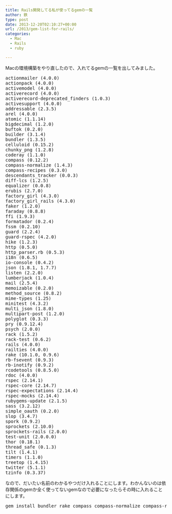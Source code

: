 ```yaml
---
title: Rails開発してる私が使ってるgemの一覧
author: 鉄
type: post
date: 2013-12-20T02:10:27+00:00
url: /2013/gem-list-for-rails/
categories:
  - Mac
  - Rails
  - ruby

---
```

Macの環境構築をやり直したので、入れてるgemの一覧を出してみました。

<pre class="lang:default decode:true " title="`gem list`の出力結果" >actionmailer (4.0.0)
actionpack (4.0.0)
activemodel (4.0.0)
activerecord (4.0.0)
activerecord-deprecated_finders (1.0.3)
activesupport (4.0.0)
addressable (2.3.5)
arel (4.0.0)
atomic (1.1.14)
bigdecimal (1.2.0)
buftok (0.2.0)
builder (3.1.4)
bundler (1.3.5)
celluloid (0.15.2)
chunky_png (1.2.8)
coderay (1.1.0)
compass (0.12.2)
compass-normalize (1.4.3)
compass-recipes (0.3.0)
descendants_tracker (0.0.3)
diff-lcs (1.2.5)
equalizer (0.0.8)
erubis (2.7.0)
factory_girl (4.3.0)
factory_girl_rails (4.3.0)
faker (1.2.0)
faraday (0.8.8)
ffi (1.9.3)
formatador (0.2.4)
fssm (0.2.10)
guard (2.2.4)
guard-rspec (4.2.0)
hike (1.2.3)
http (0.5.0)
http_parser.rb (0.5.3)
i18n (0.6.5)
io-console (0.4.2)
json (1.8.1, 1.7.7)
listen (2.2.0)
lumberjack (1.0.4)
mail (2.5.4)
memoizable (0.2.0)
method_source (0.8.2)
mime-types (1.25)
minitest (4.3.2)
multi_json (1.8.0)
multipart-post (1.2.0)
polyglot (0.3.3)
pry (0.9.12.4)
psych (2.0.0)
rack (1.5.2)
rack-test (0.6.2)
rails (4.0.0)
railties (4.0.0)
rake (10.1.0, 0.9.6)
rb-fsevent (0.9.3)
rb-inotify (0.9.2)
rcodetools (0.8.5.0)
rdoc (4.0.0)
rspec (2.14.1)
rspec-core (2.14.7)
rspec-expectations (2.14.4)
rspec-mocks (2.14.4)
rubygems-update (2.1.5)
sass (3.2.12)
simple_oauth (0.2.0)
slop (3.4.7)
spork (0.9.2)
sprockets (2.10.0)
sprockets-rails (2.0.0)
test-unit (2.0.0.0)
thor (0.18.1)
thread_safe (0.1.3)
tilt (1.4.1)
timers (1.1.0)
treetop (1.4.15)
twitter (5.1.1)
tzinfo (0.3.37)</pre>

なので、だいたい名前のわかるやつだけ入れることにします。わかんないのは依存関係のgemか全く使ってないgemなので必要になったらその時に入れることにします。

<pre class="wrap:true lang:default decode:true " >gem install bundler rake compass compass-normalize compass-recipes factory_girl factory_girl_rails faker guard guard-rspec json pry rails rdoc spec spark twitter
</pre>

